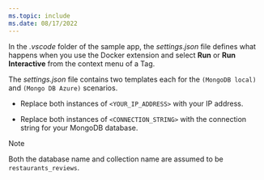 ```yaml
---
ms.topic: include
ms.date: 08/17/2022
---
```


In the *.vscode* folder of the sample app, the *settings.json* file defines what happens when you use the Docker extension and select **Run** or **Run Interactive** from the context menu of a Tag.

The *settings.json* file contains two templates each for the `(MongoDB local)` and `(Mongo DB Azure)` scenarios.

* Replace both instances of `<YOUR_IP_ADDRESS>` with your IP address.

* Replace both instances of `<CONNECTION_STRING>` with the connection string for your MongoDB database.

> [!NOTE]
> Both the database name and collection name are assumed to be `restaurants_reviews`.
